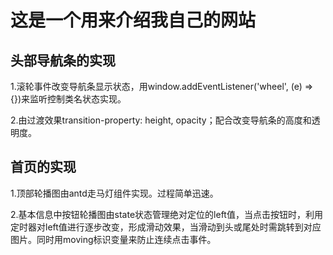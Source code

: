 # 这是一个用来介绍我自己的网站

## 头部导航条的实现  

1.滚轮事件改变导航条显示状态，用window.addEventListener('wheel', (e) => {})来监听控制类名状态实现。 

2.由过渡效果transition-property: height, opacity；配合改变导航条的高度和透明度。

## 首页的实现  

1.顶部轮播图由antd走马灯组件实现。过程简单迅速。  

2.基本信息中按钮轮播图由state状态管理绝对定位的left值，当点击按钮时，利用定时器对left值进行逐步改变，形成滑动效果，当滑动到头或尾处时需跳转到对应图片。同时用moving标识变量来防止连续点击事件。  

